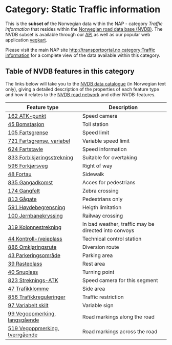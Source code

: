 # Category: Static Traffic information

This is the **subset of** the Norwegian data within the NAP - category _Traffic information_ that resides within the [Norwegian road data base (NVDB)](http://nvdbtransportportal.vegdata.no/). The NVDB subset is available through our [API](./index.md) as well as our popular web application [vegkart](vegkart.md). 

Please visit the main NAP site [http://transportportal.no category:Traffic information](https://nap.fellesdatakatalog.brreg.no/?losTheme=trafikk-og-transport%2Ftrafikkinformasjon) for a complete view of the data available within this category. 


## Table of NVDB features in this category 

The links below will take you to the [NVDB data catalogue](./konsept2_datakatalog.md) (in Norwegian text only), giving a detailed description of the properties of each feature type  and how it relates to the [NVDB road network](./konsept5_network.md) and other NVDB-features. 

| Feature type |  Description | 
|---|---|
| [162 ATK-punkt](https://datakatalogen.atlas.vegvesen.no/#/162) | Speed camera |
| [45 Bomstasjon](https://datakatalogen.atlas.vegvesen.no/#/45) | Toll station |
| [105 Fartsgrense](https://datakatalogen.atlas.vegvesen.no/#/105) | Speed limit  |
| [721 Fartsgrense, variabel](https://datakatalogen.atlas.vegvesen.no/#/721) | Variable speed limit |
| [624 Fartstavle](https://datakatalogen.atlas.vegvesen.no/#/624) | Speed information |
| [833 Forbikjøringsstrekning](https://datakatalogen.atlas.vegvesen.no/#/833) | Suitable for overtaking |
| [596 Forkjørsveg](https://datakatalogen.atlas.vegvesen.no/#/596) | Right of way |
| [48 Fortau](https://datakatalogen.atlas.vegvesen.no/#/48) | Sidewalk  |
| [835 Gangadkomst](https://datakatalogen.atlas.vegvesen.no/#/835) | Acces for pedestrians |
| [174 Gangfelt](https://datakatalogen.atlas.vegvesen.no/#/174) | Zebra crossing |
| [813 Gågate](https://datakatalogen.atlas.vegvesen.no/#/813) | Pedestrians only |
| [591 Høydebegrensning](https://datakatalogen.atlas.vegvesen.no/#/591) | Heigth limitation |
| [100 Jernbanekryssing](https://datakatalogen.atlas.vegvesen.no/#/100) | Railway crossing |
| [319 Kolonnestrekning](https://datakatalogen.atlas.vegvesen.no/#/319) | In bad weather, traffic may be directed into convoys |
| [44 Kontroll-/veieplass](https://datakatalogen.atlas.vegvesen.no/#/44) | Technical control station |
| [886 Omkjøringsrute](https://datakatalogen.atlas.vegvesen.no/#/886) | Diversion route |
| [43 Parkeringsområde](https://datakatalogen.atlas.vegvesen.no/#/43) | Parking area |
| [39 Rasteplass](https://datakatalogen.atlas.vegvesen.no/#/39) | Rest area |
| [40 Snuplass](https://datakatalogen.atlas.vegvesen.no/#/40) | Turning point |
| [823 Streknings-ATK](https://datakatalogen.atlas.vegvesen.no/#/823) | Speed camera for this segment |
| [47 Trafikklomme](https://datakatalogen.atlas.vegvesen.no/#/47) | Side area |
| [856 Trafikkreguleringer](https://datakatalogen.atlas.vegvesen.no/#/856) | Traffic restriction |
| [97 Variabelt skilt](https://datakatalogen.atlas.vegvesen.no/#/97) | Variable sign |
| [99 Vegoppmerking, langsgående](https://datakatalogen.atlas.vegvesen.no/#/99) | Road markings along the road |
| [519 Vegoppmerking, tverrgående](https://datakatalogen.atlas.vegvesen.no/#/519) | Road markings across the road |
